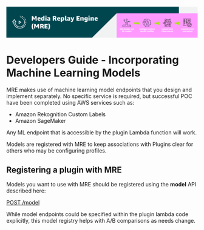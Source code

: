 [![Header](../assets/images/mre-header-1.png)](../../MRE-Developer-Guide.md)

# Developers Guide - Incorporating Machine Learning Models

MRE makes use of machine learning model endpoints that you design and implement separately. No specific service is required, but successful POC have been completed using AWS services such as:

- Amazon Rekognition Custom Labels
- Amazon SageMaker

Any ML endpoint that is accessible by the plugin Lambda function will work.

Models are registered with MRE to keep associations with Plugins clear for others who may be configuring profiles.

## Registering a plugin with MRE

Models you want to use with MRE should be registered using the **model** API described here:

[POST /model](https://htmlpreview.github.io/?https://github.com/awslabs/aws-media-replay-engine/blob/main/docs/source/output/api/controlplane.html#register-model)

While model endpoints could be specified within the plugin lambda code explicitly, this model registry helps with A/B comparisons as needs change.
